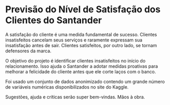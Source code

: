 # Previsão do Nível de Satisfação dos Clientes do Santander

A satisfação do cliente é uma medida fundamental de sucesso. Clientes insatisfeitos cancelam seus serviços e raramente expressam sua insatisfação antes de sair. Clientes satisfeitos, por outro lado, se tornam defensores da marca.

O objetivo do projeto é identificar clientes insatisfeitos no início do relacionamento. Isso ajuda o Santander a adotar medidas proativas para melhorar a felicidade do cliente antes que ele corte laços com o banco.

Foi usado um conjunto de dados anonimizado contendo um grande número de variáveis numéricas disponibilizados no site do Kaggle.

Sugestões, ajuda e críticas serão super bem-vindas. Mãos à obra.
